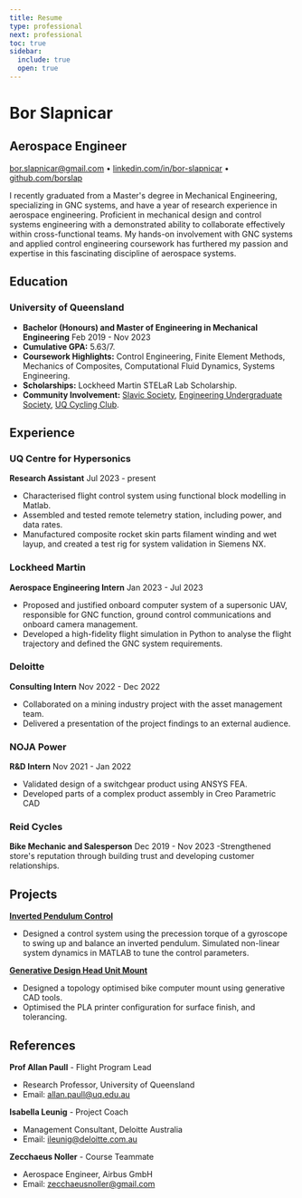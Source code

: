 ```yaml
---
title: Resume
type: professional
next: professional
toc: true
sidebar:
  include: true
  open: true
---
```


# Bor Slapnicar

## Aerospace Engineer

[bor.slapnicar@gmail.com](mailto:bor.slapnicar@gmail.com) • [linkedin.com/in/bor-slapnicar](https://linkedin.com/in/bor-slapnicar) • [github.com/borslap](https://github.com/borslap)


I recently graduated from a Master's degree in Mechanical Engineering, specializing in GNC systems, and have a year of research experience in aerospace engineering. Proficient in mechanical design and control systems engineering with a demonstrated ability to collaborate effectively within cross-functional teams. My hands-on involvement with GNC systems and applied control engineering coursework has furthered my passion and expertise in this fascinating discipline of aerospace systems.

## Education

### University of Queensland
- **Bachelor (Honours) and Master of Engineering in Mechanical Engineering**
  Feb 2019 - Nov 2023
- **Cumulative GPA:** 5.63/7.
- **Coursework Highlights:** Control Engineering, Finite Element Methods, Mechanics of Composites, Computational Fluid Dynamics, Systems Engineering.
- **Scholarships:** Lockheed Martin STELaR Lab Scholarship.
- **Community Involvement:** [Slavic Society](https://facebook.com/uqslavsoc), [Engineering Undergraduate Society](https://uqeus.com/), [UQ Cycling Club](https://uqcycle.com/).

## Experience

### UQ Centre for Hypersonics
**Research Assistant**
  Jul 2023 - present
  - Characterised flight control system using functional block modelling in Matlab.
  - Assembled and tested remote telemetry station, including power, and data rates.
  - Manufactured composite rocket skin parts filament winding and wet layup, and created a test rig for system validation in Siemens NX.

### Lockheed Martin
**Aerospace Engineering Intern** 
  Jan 2023 - Jul 2023
  - Proposed and justified onboard computer system of a supersonic UAV, responsible for GNC function, ground control communications and onboard camera management.
  - Developed a high-fidelity flight simulation in Python to analyse the flight trajectory and defined the GNC system requirements.

### Deloitte
**Consulting Intern**
  Nov 2022 - Dec 2022
  - Collaborated on a mining industry project with the asset management team.
  - Delivered a presentation of the project findings to an external audience.

### NOJA Power
**R&D Intern**
  Nov 2021 - Jan 2022
  - Validated design of a switchgear product using ANSYS FEA.
  - Developed parts of a complex product assembly in Creo Parametric CAD

### Reid Cycles
**Bike Mechanic and Salesperson**
  Dec 2019 - Nov 2023
  -Strengthened store's reputation through building trust and developing customer relationships.

## Projects

**[Inverted Pendulum Control](/professional/projects/pendulum)**
  - Designed a control system using the precession torque of a gyroscope to swing up and balance an inverted pendulum. Simulated non-linear system dynamics in MATLAB to tune the control parameters.

**[Generative Design Head Unit Mount](/professional/projects/generative-design)**
  - Designed a topology optimised bike computer mount using generative CAD tools.
  - Optimised the PLA printer configuration for surface finish, and tolerancing.

## References

**Prof Allan Paull** - Flight Program Lead
- Research Professor, University of Queensland
- Email: [allan.paull@uq.edu.au](mailto:allan.paull@uq.edu.au)

**Isabella Leunig** - Project Coach
- Management Consultant, Deloitte Australia
- Email: [ileunig@deloitte.com.au](mailto:ileunig@deloitte.com.au)

**Zecchaeus Noller** - Course Teammate
- Aerospace Engineer, Airbus GmbH
- Email: [zecchaeusnoller@gmail.com](mailto:zecchaeusnoller@gmail.com)

